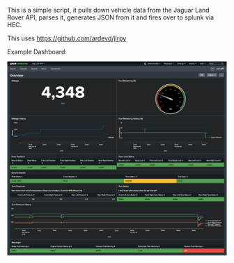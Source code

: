 This is a simple script, it pulls down vehicle data from the Jaguar Land Rover API, parses it, generates JSON from it and fires over to splunk via HEC.

This uses https://github.com/ardevd/jlrpy

Example Dashboard:
<p align="center">
  <a target="_blank"><img src="https://github.com/fattylewis/jlrpy-hec/raw/master/Screenshot_2019-11-19%20Overview%20Splunk%207%202%209.png" />   
</p>
